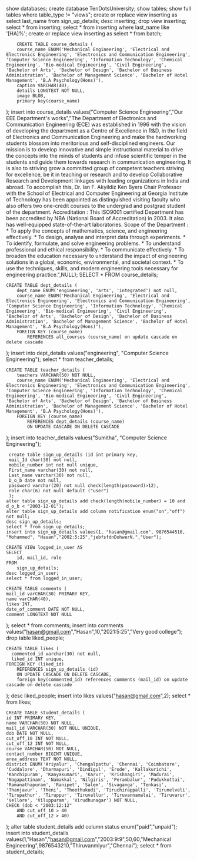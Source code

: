 show databases;
create database TenDotsUniversity;
show tables;
show full tables where table_type != "views";
create or replace view inserting as select last_name from sign_up_details;
desc inserting;
drop view inserting;
select * from inserting;
select * from inserting where last_name like '[HA]%';
create or replace view inserting as select * from batch;


		CREATE TABLE course_details (
		course_name ENUM('Mechanical Engineering', 'Electrical and Electronics Engineering', 'Electronics and Communication Engineering', 'Computer Science Engineering', 'Information Technology', 'Chemical Engineering', 'Bio-medical Engineering', 'Civil Engineering', 'Bachelor of Arts', 'Bachelor of Design', 'Bachelor of Business Administration', 'Bachelor of Management Science', 'Bachelor of Hotel Management', 'B.A Psychology(Hons)'),
		caption VARCHAR(40),
		details LONGTEXT NOT NULL,
		image BLOB,
		primary key(course_name)
);
	 insert into course_details values("Computer Science Engineering","Our EEE Department's works","The Department of Electronics and Communication Engineering (ECE) was established in 1996 with the vision of developing the department as a Centre of Excellence in R&D, in the field of Electronics and Communication Engineering and make the hardworking students blossom into meritorious and self-disciplined engineers.  Our mission is to develop innovative and simple instructional material to drive the concepts into the minds of students and infuse scientific temper in the students and guide them towards research in communication engineering.
		It is also to striving grow a committed group of competent teachers striving for excellence, be it in teaching or research and to develop Collaborative Research and Development linkages with leading organizations in India and abroad. To accomplish this, Dr. Ian F. Akyildiz Ken Byers Chair Professor with the School of Electrical and Computer Engineering at Georgia Institute of Technology has been appointed as distinguished visiting faculty who also offers two one-credit courses to the undergrad and postgrad student of the department.
		Accreditation  :
		  This ISO9001 certified Department has been accredited by NBA (National Board of Accreditation) in 2003. It also has well-equipped state-of-the-art laboratories. 
		Scope of the Department   :
		   * To apply the concepts of mathematics, science, and engineering effectively.
		   * To design, analyse and interpret data through experiments.
		   * To identify, formulate, and solve engineering problems.
		   * To understand professional and ethical responsibility.
		   * To communicate effectively.
		   *  To broaden the education necessary to understand the impact of engineering solutions in a global, economic, environmental, and societal context.
		   * To use the techniques, skills, and modern engineering tools necessary for engineering practice.",NULL);
	SELECT * FROM course_details;
    
    CREATE TABLE dept_details (
		dept_name ENUM('engineering', 'arts', 'integrated') not null,
		course_name ENUM('Mechanical Engineering', 'Electrical and Electronics Engineering', 'Electronics and Communication Engineering', 'Computer Science Engineering', 'Information Technology', 'Chemical Engineering', 'Bio-medical Engineering', 'Civil Engineering', 'Bachelor of Arts', 'Bachelor of Design', 'Bachelor of Business Administration', 'Bachelor of Management Science', 'Bachelor of Hotel Management', 'B.A Psychology(Hons)'),
		FOREIGN KEY (course_name)
			REFERENCES all_courses (course_name) on update cascade on delete cascade
);
insert into dept_details values("engineering", "Computer Science Engineering");
select * from teacher_details;

	CREATE TABLE teacher_details (
		teachers VARCHAR(50) NOT NULL,
		course_name ENUM('Mechanical Engineering', 'Electrical and Electronics Engineering', 'Electronics and Communication Engineering', 'Computer Science Engineering', 'Information Technology', 'Chemical Engineering', 'Bio-medical Engineering', 'Civil Engineering', 'Bachelor of Arts', 'Bachelor of Design', 'Bachelor of Business Administration', 'Bachelor of Management Science', 'Bachelor of Hotel Management', 'B.A Psychology(Hons)'),
		FOREIGN KEY (course_name)
			REFERENCES dept_details (course_name)
			ON UPDATE CASCADE ON DELETE CASCADE
);
insert into teacher_details values("Sumitha", "Computer Science Engineering");
	
    
	 create table sign_up_details (id int primary key,
	 mail_Id char(30) not null,
	 mobile_number int not null unique,
 	 First_name varchar(30) not null,
	 Last_name varchar(30) not null,
	 D_o_b date not null,
	 password varchar(20) not null check(length(password)>12),
	 role char(6) not null default ("user")
	 );
	alter table sign_up_details add check(length(mobile_number) = 10 and d_o_b < "2003-12-01");
    alter table sign_up_details add column notification enum("on","off") not null;
	desc sign_up_details;
	select * from sign_up_details;
	insert into sign_up_details values(1, "hasan@gmail.com", 9876544510, "Mohammed", "Hasan","2002:5:25","jebfsfdnDohwerN.","User");

	CREATE VIEW logged_in_user AS
    SELECT 
        id, mail_id, role
    FROM
        sign_up_details;
	desc logged_in_user;
    select * from logged_in_user;

	CREATE TABLE comments (
    mail_id varCHAR(30) PRIMARY KEY,
    name varCHAR(40),
    likes INT,
    date_of_comment DATE NOT NULL,
    comment LONGTEXT NOT NULL
);
select * from comments;
insert into comments values("hasan@gmail.com","Hasan",10,"2021:5:25","Very good college");
drop table liked_people;

	CREATE TABLE likes (
      commented_id varchar(30) not null,
      liked_id INT unique,
    FOREIGN KEY (liked_id)
        REFERENCES sign_up_details (id)
        ON UPDATE CASCADE ON DELETE CASCADE,
        foreign key(commented_id) references comments (mail_id) on update cascade on delete cascade
);
	desc liked_people;
	insert into likes values("hasan@gmail.com",2);
	select * from likes;
    
    CREATE TABLE student_details (
    id INT PRIMARY KEY,
    name VARCHAR(50) NOT NULL,
    mail_id VARCHAR(30) NOT NULL UNIQUE,
    dob DATE NOT NULL,
    cut_off_10 INT NOT NULL,
    cut_off_12 INT NOT NULL,
    course VARCHAR(50) NOT NULL,
    contact_number BIGINT UNIQUE,
    area_address TEXT NOT NULL,
    district ENUM('Ariyalur', 'Chengalpattu', 'Chennai', 'Coimbatore', 'Cuddalore', 'Dharmapuri', 'Dindigul', 'Erode', 'Kallakurichi', 'Kanchipuram', 'Kanyakumari', 'Karur', 'Krishnagiri', 'Madurai', 'Nagapattinam', 'Namakkal', 'Nilgiris', 'Perambalur', 'Pudukkottai', 'Ramanathapuram', 'Ranipet', 'Salem', 'Sivaganga', 'Tenkasi', 'Thanjavur', 'Theni', 'Thoothukudi', 'Tiruchirappalli', 'Tirunelveli', 'Tirupathur', 'Tiruppur', 'Tiruvallur', 'Tiruvannamalai', 'Tiruvarur', 'Vellore', 'Viluppuram', 'Virudhunagar') NOT NULL,
    CHECK (dob < "2003:12:12"
        AND cut_off_10 > 40
        AND cut_off_12 > 40)
);
alter table student_details add column status enum("paid","unpaid");
insert into student_details values(1,"Hasan","hasan@gmail.com","2003:9:9",50,60,"Mechanical Engineering",9876543210,"Thiruvanmiyur","Chennai");
select * from student_details;
 